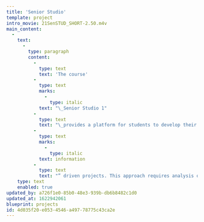 ```yaml
---
title: 'Senior Studio'
template: project
intro_movie: 21SenSTUD_SHORT-2.50.m4v
main_content:
  -
    text:
      -
        type: paragraph
        content:
          -
            type: text
            text: 'The course'
          -
            type: text
            marks:
              -
                type: italic
            text: "\_Senior Studio 1"
          -
            type: text
            text: "\_provides a platform for students to develop their “voice” and personal interests for the practice of graphic design. The core assignments address opportunities and complexities in graphic design and relates these to personal interests. The studio realizes its pedagogical goals by engaging in real world issues or “"
          -
            type: text
            marks:
              -
                type: italic
            text: information
          -
            type: text
            text: "” driven projects. This approach requires analysis of informational content, the context in which this will function, and explores options for re-telling the content in visually meaningful and engaging ways.\_"
    type: text
    enabled: true
updated_by: a726f1e0-85b0-48e3-939b-db6b8482c1d0
updated_at: 1622942061
blueprint: projects
id: 4d035f20-e053-4546-a497-78775c43ca2e
---
```

